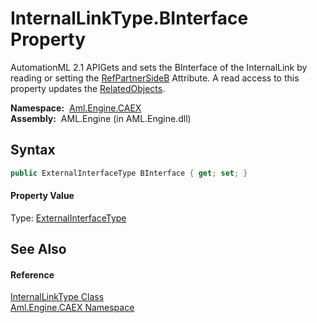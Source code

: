 InternalLinkType.BInterface Property
====================================
AutomationML 2.1 APIGets and sets the BInterface of the InternalLink by reading or setting the [RefPartnerSideB][1] Attribute. A read access to this property updates the [RelatedObjects][2].

  **Namespace:**  [Aml.Engine.CAEX][3]  
  **Assembly:**  AML.Engine (in AML.Engine.dll)

Syntax
------

```csharp
public ExternalInterfaceType BInterface { get; set; }
```

#### Property Value
Type: [ExternalInterfaceType][4]

See Also
--------

#### Reference
[InternalLinkType Class][5]  
[Aml.Engine.CAEX Namespace][3]  

[1]: RefPartnerSideB.md
[2]: RelatedObjects.md
[3]: ../README.md
[4]: ../ExternalInterfaceType/README.md
[5]: README.md
[6]: https://www.automationml.org
[7]: ../../icons/logoShade.png